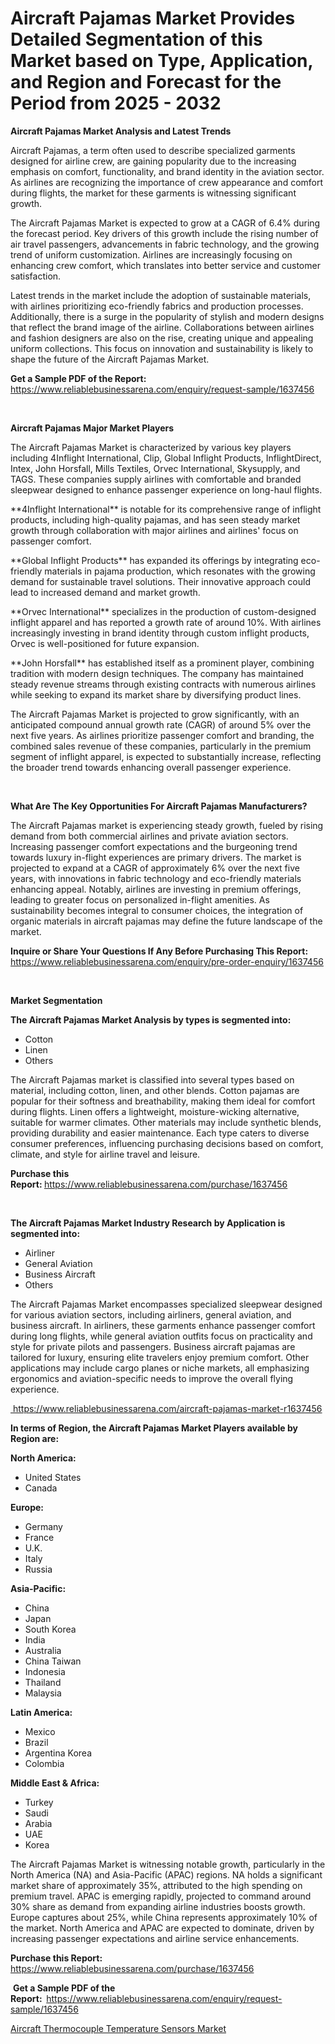 <p><h1>Aircraft Pajamas Market Provides Detailed Segmentation of this Market based on Type, Application, and Region and Forecast for the Period from 2025 - 2032</h1></p><p><strong>Aircraft Pajamas Market Analysis and Latest Trends</strong></p>
<p><p>Aircraft Pajamas, a term often used to describe specialized garments designed for airline crew, are gaining popularity due to the increasing emphasis on comfort, functionality, and brand identity in the aviation sector. As airlines are recognizing the importance of crew appearance and comfort during flights, the market for these garments is witnessing significant growth.</p><p>The Aircraft Pajamas Market is expected to grow at a CAGR of 6.4% during the forecast period. Key drivers of this growth include the rising number of air travel passengers, advancements in fabric technology, and the growing trend of uniform customization. Airlines are increasingly focusing on enhancing crew comfort, which translates into better service and customer satisfaction.</p><p>Latest trends in the market include the adoption of sustainable materials, with airlines prioritizing eco-friendly fabrics and production processes. Additionally, there is a surge in the popularity of stylish and modern designs that reflect the brand image of the airline. Collaborations between airlines and fashion designers are also on the rise, creating unique and appealing uniform collections. This focus on innovation and sustainability is likely to shape the future of the Aircraft Pajamas Market.</p></p>
<p><strong>Get a Sample PDF of the Report:&nbsp;</strong> <a href="https://www.reliablebusinessarena.com/enquiry/request-sample/1637456?utm_campaign=3041&utm_medium=2&utm_source=Github&utm_content=ia&utm_term=23032025&utm_id=aircraft-pajamas">https://www.reliablebusinessarena.com/enquiry/request-sample/1637456</a></p>
<p>&nbsp;</p>
<p><strong>Aircraft Pajamas Major Market Players</strong></p>
<p><p>The Aircraft Pajamas Market is characterized by various key players including 4Inflight International, Clip, Global Inflight Products, InflightDirect, Intex, John Horsfall, Mills Textiles, Orvec International, Skysupply, and TAGS. These companies supply airlines with comfortable and branded sleepwear designed to enhance passenger experience on long-haul flights.</p><p>**4Inflight International** is notable for its comprehensive range of inflight products, including high-quality pajamas, and has seen steady market growth through collaboration with major airlines and airlines' focus on passenger comfort. </p><p>**Global Inflight Products** has expanded its offerings by integrating eco-friendly materials in pajama production, which resonates with the growing demand for sustainable travel solutions. Their innovative approach could lead to increased demand and market growth.</p><p>**Orvec International** specializes in the production of custom-designed inflight apparel and has reported a growth rate of around 10%. With airlines increasingly investing in brand identity through custom inflight products, Orvec is well-positioned for future expansion.</p><p>**John Horsfall** has established itself as a prominent player, combining tradition with modern design techniques. The company has maintained steady revenue streams through existing contracts with numerous airlines while seeking to expand its market share by diversifying product lines.</p><p>The Aircraft Pajamas Market is projected to grow significantly, with an anticipated compound annual growth rate (CAGR) of around 5% over the next five years. As airlines prioritize passenger comfort and branding, the combined sales revenue of these companies, particularly in the premium segment of inflight apparel, is expected to substantially increase, reflecting the broader trend towards enhancing overall passenger experience.</p></p>
<p>&nbsp;</p>
<p><strong>What Are The Key Opportunities For Aircraft Pajamas Manufacturers?</strong></p>
<p><p>The Aircraft Pajamas market is experiencing steady growth, fueled by rising demand from both commercial airlines and private aviation sectors. Increasing passenger comfort expectations and the burgeoning trend towards luxury in-flight experiences are primary drivers. The market is projected to expand at a CAGR of approximately 6% over the next five years, with innovations in fabric technology and eco-friendly materials enhancing appeal. Notably, airlines are investing in premium offerings, leading to greater focus on personalized in-flight amenities. As sustainability becomes integral to consumer choices, the integration of organic materials in aircraft pajamas may define the future landscape of the market.</p></p>
<p><strong>Inquire or Share Your Questions If Any Before Purchasing This Report:</strong> <a href="https://www.reliablebusinessarena.com/enquiry/pre-order-enquiry/1637456?utm_campaign=3041&utm_medium=2&utm_source=Github&utm_content=ia&utm_term=23032025&utm_id=aircraft-pajamas">https://www.reliablebusinessarena.com/enquiry/pre-order-enquiry/1637456</a></p>
<p>&nbsp;</p>
<p><strong>Market Segmentation</strong></p>
<p><strong>The Aircraft Pajamas Market Analysis by types is segmented into:</strong></p>
<p><ul><li>Cotton</li><li>Linen</li><li>Others</li></ul></p>
<p><p>The Aircraft Pajamas market is classified into several types based on material, including cotton, linen, and other blends. Cotton pajamas are popular for their softness and breathability, making them ideal for comfort during flights. Linen offers a lightweight, moisture-wicking alternative, suitable for warmer climates. Other materials may include synthetic blends, providing durability and easier maintenance. Each type caters to diverse consumer preferences, influencing purchasing decisions based on comfort, climate, and style for airline travel and leisure.</p></p>
<p><strong>Purchase this Report:&nbsp;</strong><a href="https://www.reliablebusinessarena.com/purchase/1637456?utm_campaign=3041&utm_medium=2&utm_source=Github&utm_content=ia&utm_term=23032025&utm_id=aircraft-pajamas">https://www.reliablebusinessarena.com/purchase/1637456</a></p>
<p>&nbsp;</p>
<p><strong>The Aircraft Pajamas Market Industry Research by Application is segmented into:</strong></p>
<p><ul><li>Airliner</li><li>General Aviation</li><li>Business Aircraft</li><li>Others</li></ul></p>
<p><p>The Aircraft Pajamas Market encompasses specialized sleepwear designed for various aviation sectors, including airliners, general aviation, and business aircraft. In airliners, these garments enhance passenger comfort during long flights, while general aviation outfits focus on practicality and style for private pilots and passengers. Business aircraft pajamas are tailored for luxury, ensuring elite travelers enjoy premium comfort. Other applications may include cargo planes or niche markets, all emphasizing ergonomics and aviation-specific needs to improve the overall flying experience.</p></p>
<p><a href="https://www.reliablebusinessarena.com/aircraft-pajamas-market-r1637456?utm_campaign=3041&utm_medium=2&utm_source=Github&utm_content=ia&utm_term=23032025&utm_id=aircraft-pajamas">&nbsp;https://www.reliablebusinessarena.com/aircraft-pajamas-market-r1637456</a></p>
<p><strong>In terms of Region, the Aircraft Pajamas Market Players available by Region are:</strong></p>
<p>
    <p> <strong> North America: </strong>
        <ul>
            <li>United States</li>
            <li>Canada</li>
        </ul>
        </p> 
    <p> <strong> Europe: </strong>
        <ul>
            <li>Germany</li>
            <li>France</li>
            <li>U.K.</li>
            <li>Italy</li>
            <li>Russia</li>
        </ul>
        </p> 
    <p> <strong> Asia-Pacific: </strong>
        <ul>
            <li>China</li>
            <li>Japan</li>
            <li>South Korea</li>
            <li>India</li>
            <li>Australia</li>
            <li>China Taiwan</li>
            <li>Indonesia</li>
            <li>Thailand</li>
            <li>Malaysia</li>
        </ul>
        </p> 
    <p> <strong> Latin America: </strong>
        <ul>
            <li>Mexico</li>
            <li>Brazil</li>
            <li>Argentina Korea</li>
            <li>Colombia</li>
        </ul>
        </p> 
    <p> <strong> Middle East & Africa: </strong>
        <ul>
            <li>Turkey</li>
            <li>Saudi</li>
            <li>Arabia</li>
            <li>UAE</li>
            <li>Korea</li>
        </ul>
    </p>
    </p>
<p><p>The Aircraft Pajamas Market is witnessing notable growth, particularly in the North America (NA) and Asia-Pacific (APAC) regions. NA holds a significant market share of approximately 35%, attributed to the high spending on premium travel. APAC is emerging rapidly, projected to command around 30% share as demand from expanding airline industries boosts growth. Europe captures about 25%, while China represents approximately 10% of the market. North America and APAC are expected to dominate, driven by increasing passenger expectations and airline service enhancements.</p></p>
<p><strong>Purchase this Report: </strong><a href="https://www.reliablebusinessarena.com/purchase/1637456?utm_campaign=3041&utm_medium=2&utm_source=Github&utm_content=ia&utm_term=23032025&utm_id=aircraft-pajamas">https://www.reliablebusinessarena.com/purchase/1637456</a></p>
<p>&nbsp;<strong>Get a Sample PDF of the Report:&nbsp;&nbsp;</strong><a href="https://www.reliablebusinessarena.com/enquiry/request-sample/1637456?utm_campaign=3041&utm_medium=2&utm_source=Github&utm_content=ia&utm_term=23032025&utm_id=aircraft-pajamas">https://www.reliablebusinessarena.com/enquiry/request-sample/1637456</a></p>
<p><strong></strong></p>
<p><p><a href="https://github.com/rianttegang/Market-Research-Report-List-1/blob/main/aircraft-thermocouple-temperature-sensors-market.md?utm_campaign=3041&utm_medium=2&utm_source=Github&utm_content=ia&utm_term=23032025&utm_id=aircraft-pajamas">Aircraft Thermocouple Temperature Sensors Market</a></p></p>